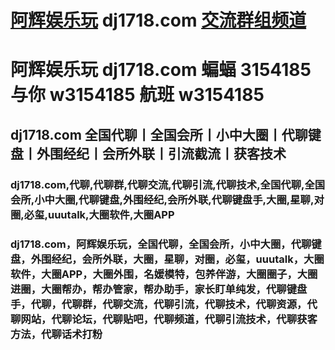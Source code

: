 # [阿辉娱乐玩](https://dj1718.com) dj1718.com [交流群组频道](https://docs.qq.com/doc/DUk9GQ2ZBQkVpTk95?is_no_hook_redirect=1)

# 阿辉娱乐玩 dj1718.com 蝙蝠 3154185 与你 w3154185 航班 w3154185 

## dj1718.com 全国代聊丨全国会所丨小中大圈丨代聊键盘丨外围经纪丨会所外联丨引流截流丨获客技术

### dj1718.com,代聊,代聊群,代聊交流,代聊引流,代聊技术,全国代聊,全国会所,小中大圈,代聊键盘,外围经纪,会所外联,代聊键盘手,大圈,星聊,对圈,必玺,uuutalk,大圈软件,大圈APP

### dj1718.com，阿辉娱乐玩，全国代聊，全国会所，小中大圈，代聊键盘，外围经纪，会所外联，大圈，星聊，对圈，必玺，uuutalk，大圈软件，大圈APP，大圈外围，名媛模特，包养伴游，大圈圈子，大圈进圈，大圈帮办，帮办管家，帮办助手，家长盯单纯发，代聊键盘手，代聊，代聊群，代聊交流，代聊引流，代聊技术，代聊资源，代聊网站，代聊论坛，代聊贴吧，代聊频道，代聊引流技术，代聊获客方法，代聊话术打粉
